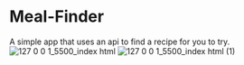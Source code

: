 # Meal-Finder
A simple app that uses an api to find a recipe for you to try.
![127 0 0 1_5500_index html](https://user-images.githubusercontent.com/98593592/193252520-59cf639f-83ad-4201-a2a6-8375ab57b529.png)
![127 0 0 1_5500_index html (1)](https://user-images.githubusercontent.com/98593592/193252613-4f441c90-db40-444a-bd9c-3749b126ed6c.png)

